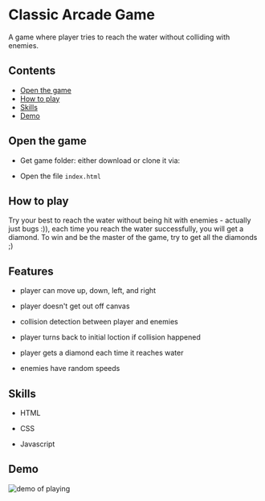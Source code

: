 <!-- Title -->
# Classic Arcade Game 
A game where player tries to reach the water without colliding with enemies.

<!-- Table of contents -->
## Contents

* [Open the game](#Open-the-game)
* [How to play](#How-to-play)
* [Skills](#Skills)
* [Demo](#Demo)

<!-- How to open the game -->
## Open the game

- Get game folder: either download or clone it via: 

- Open the file `index.html`

## How to play
Try your best to reach the water without being hit with enemies - actually just bugs :)), each time you reach the water successfully, you will get a diamond. To win and be the master of the game, try to get all the diamonds ;)

<!-- Features -->
## Features

- player can move up, down, left, and right

- player doesn't get out off canvas

- collision detection between player and enemies

- player turns back to initial loction if collision happened

- player gets a diamond each time it reaches water

- enemies have random speeds 

<!-- Skills -->
## Skills

- HTML 

- CSS

- Javascript

<!-- Live demo -->
## Demo

![demo of playing](/gif/demo.gif)








